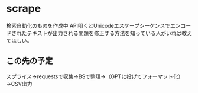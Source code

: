 # scrape
検索自動化のものを作成中
API叩くとUnicodeエスケープシーケンスでエンコードされたテキストが出力される問題を修正する方法を知っている人がいれば教えてほしい。
## この先の予定
スプライス→requestsで収集→BSで整理→（GPTに投げてフォーマット化）→CSV出力